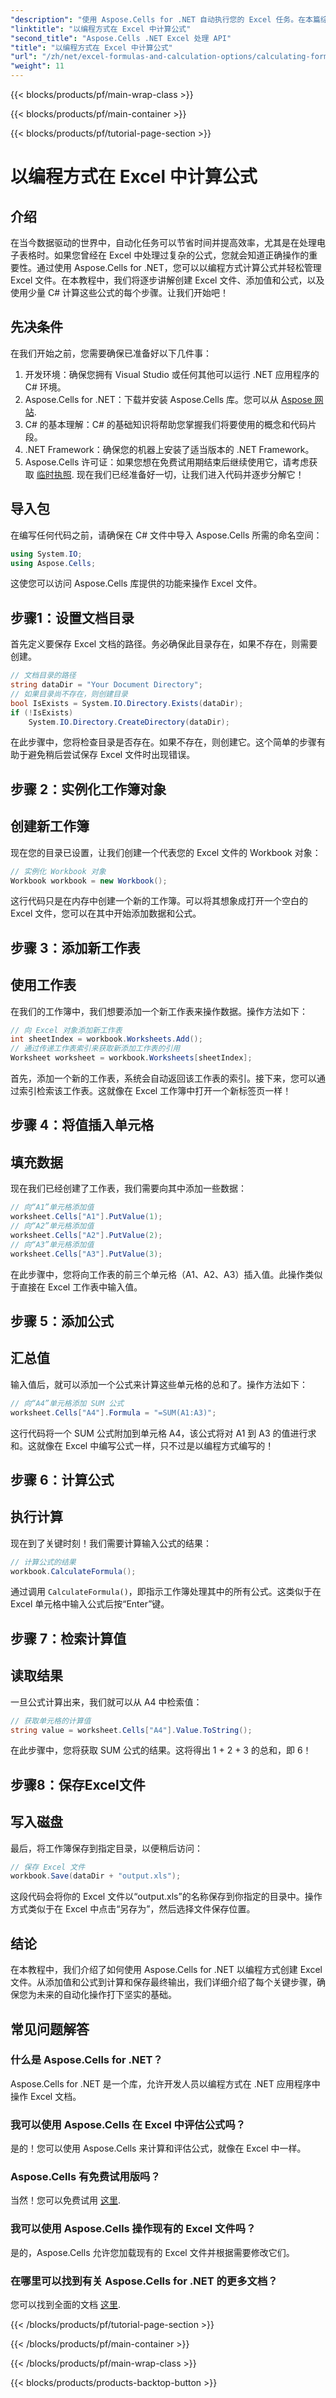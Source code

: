 ```yaml
---
"description": "使用 Aspose.Cells for .NET 自动执行您的 Excel 任务。在本篇综合教程中学习如何以编程方式计算公式。"
"linktitle": "以编程方式在 Excel 中计算公式"
"second_title": "Aspose.Cells .NET Excel 处理 API"
"title": "以编程方式在 Excel 中计算公式"
"url": "/zh/net/excel-formulas-and-calculation-options/calculating-formulas/"
"weight": 11
---
```


{{< blocks/products/pf/main-wrap-class >}}

{{< blocks/products/pf/main-container >}}

{{< blocks/products/pf/tutorial-page-section >}}

# 以编程方式在 Excel 中计算公式

## 介绍
在当今数据驱动的世界中，自动化任务可以节省时间并提高效率，尤其是在处理电子表格时。如果您曾经在 Excel 中处理过复杂的公式，您就会知道正确操作的重要性。通过使用 Aspose.Cells for .NET，您可以以编程方式计算公式并轻松管理 Excel 文件。在本教程中，我们将逐步讲解创建 Excel 文件、添加值和公式，以及使用少量 C# 计算这些公式的每个步骤。让我们开始吧！
## 先决条件
在我们开始之前，您需要确保已准备好以下几件事：
1. 开发环境：确保您拥有 Visual Studio 或任何其他可以运行 .NET 应用程序的 C# 环境。
2. Aspose.Cells for .NET：下载并安装 Aspose.Cells 库。您可以从 [Aspose 网站](https://releases。aspose.com/cells/net/).
3. C# 的基本理解：C# 的基础知识将帮助您掌握我们将要使用的概念和代码片段。
4. .NET Framework：确保您的机器上安装了适当版本的 .NET Framework。
5. Aspose.Cells 许可证：如果您想在免费试用期结束后继续使用它，请考虑获取 [临时执照](https://purchase。aspose.com/temporary-license/).
现在我们已经准备好一切，让我们进入代码并逐步分解它！
## 导入包
在编写任何代码之前，请确保在 C# 文件中导入 Aspose.Cells 所需的命名空间：
```csharp
using System.IO;
using Aspose.Cells;
```
这使您可以访问 Aspose.Cells 库提供的功能来操作 Excel 文件。
## 步骤1：设置文档目录
首先定义要保存 Excel 文档的路径。务必确保此目录存在，如果不存在，则需要创建。
```csharp
// 文档目录的路径
string dataDir = "Your Document Directory";
// 如果目录尚不存在，则创建目录
bool IsExists = System.IO.Directory.Exists(dataDir);
if (!IsExists)
    System.IO.Directory.CreateDirectory(dataDir);
```
在此步骤中，您将检查目录是否存在。如果不存在，则创建它。这个简单的步骤有助于避免稍后尝试保存 Excel 文件时出现错误。
## 步骤 2：实例化工作簿对象
## 创建新工作簿
现在您的目录已设置，让我们创建一个代表您的 Excel 文件的 Workbook 对象：
```csharp
// 实例化 Workbook 对象
Workbook workbook = new Workbook();
```
这行代码只是在内存中创建一个新的工作簿。可以将其想象成打开一个空白的 Excel 文件，您可以在其中开始添加数据和公式。
## 步骤 3：添加新工作表
## 使用工作表
在我们的工作簿中，我们想要添加一个新工作表来操作数据。操作方法如下：
```csharp
// 向 Excel 对象添加新工作表
int sheetIndex = workbook.Worksheets.Add();
// 通过传递工作表索引来获取新添加工作表的引用
Worksheet worksheet = workbook.Worksheets[sheetIndex];
```
首先，添加一个新的工作表，系统会自动返回该工作表的索引。接下来，您可以通过索引检索该工作表。这就像在 Excel 工作簿中打开一个新标签页一样！
## 步骤 4：将值插入单元格
## 填充数据
现在我们已经创建了工作表，我们需要向其中添加一些数据：
```csharp
// 向“A1”单元格添加值
worksheet.Cells["A1"].PutValue(1);
// 向“A2”单元格添加值
worksheet.Cells["A2"].PutValue(2);
// 向“A3”单元格添加值
worksheet.Cells["A3"].PutValue(3);
```
在此步骤中，您将向工作表的前三个单元格（A1、A2、A3）插入值。此操作类似于直接在 Excel 工作表中输入值。 
## 步骤 5：添加公式
## 汇总值
输入值后，就可以添加一个公式来计算这些单元格的总和了。操作方法如下：
```csharp
// 向“A4”单元格添加 SUM 公式
worksheet.Cells["A4"].Formula = "=SUM(A1:A3)";
```
这行代码将一个 SUM 公式附加到单元格 A4，该公式将对 A1 到 A3 的值进行求和。这就像在 Excel 中编写公式一样，只不过是以编程方式编写的！
## 步骤 6：计算公式
## 执行计算
现在到了关键时刻！我们需要计算输入公式的结果：
```csharp
// 计算公式的结果
workbook.CalculateFormula();
```
通过调用 `CalculateFormula()`，即指示工作簿处理其中的所有公式。这类似于在 Excel 单元格中输入公式后按“Enter”键。
## 步骤 7：检索计算值
## 读取结果
一旦公式计算出来，我们就可以从 A4 中检索值：
```csharp
// 获取单元格的计算值
string value = worksheet.Cells["A4"].Value.ToString();
```
在此步骤中，您将获取 SUM 公式的结果。这将得出 1 + 2 + 3 的总和，即 6！
## 步骤8：保存Excel文件
## 写入磁盘
最后，将工作簿保存到指定目录，以便稍后访问：
```csharp
// 保存 Excel 文件
workbook.Save(dataDir + "output.xls");
```
这段代码会将你的 Excel 文件以“output.xls”的名称保存到你指定的目录中。操作方式类似于在 Excel 中点击“另存为”，然后选择文件保存位置。
## 结论
在本教程中，我们介绍了如何使用 Aspose.Cells for .NET 以编程方式创建 Excel 文件。从添加值和公式到计算和保存最终输出，我们详细介绍了每个关键步骤，确保您为未来的自动化操作打下坚实的基础。
## 常见问题解答
### 什么是 Aspose.Cells for .NET？
Aspose.Cells for .NET 是一个库，允许开发人员以编程方式在 .NET 应用程序中操作 Excel 文档。
### 我可以使用 Aspose.Cells 在 Excel 中评估公式吗？
是的！您可以使用 Aspose.Cells 来计算和评估公式，就像在 Excel 中一样。
### Aspose.Cells 有免费试用版吗？
当然！您可以免费试用 [这里](https://releases。aspose.com/).
### 我可以使用 Aspose.Cells 操作现有的 Excel 文件吗？
是的，Aspose.Cells 允许您加载现有的 Excel 文件并根据需要修改它们。
### 在哪里可以找到有关 Aspose.Cells for .NET 的更多文档？
您可以找到全面的文档 [这里](https://reference。aspose.com/cells/net/).

{{< /blocks/products/pf/tutorial-page-section >}}

{{< /blocks/products/pf/main-container >}}

{{< /blocks/products/pf/main-wrap-class >}}

{{< blocks/products/products-backtop-button >}}